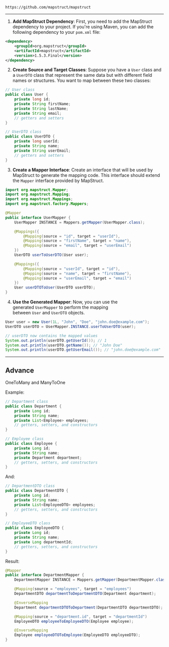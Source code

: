 	https://github.com/mapstruct/mapstruct
---

1. **Add MapStruct Dependency**: First, you need to add the MapStruct dependency to your project. If you're using Maven, you can add the following dependency to your `pom.xml` file:
```xml
<dependency>
    <groupId>org.mapstruct</groupId>
    <artifactId>mapstruct</artifactId>
    <version>1.5.3.Final</version>
</dependency>

```

2. **Create Source and Target Classes**: Suppose you have a `User` class and a `UserDTO` class that represent the same data but with different field names or structures. You want to map between these two classes:
```Java
// User class
public class User {
    private long id;
    private String firstName;
    private String lastName;
    private String email;
    // getters and setters
}

// UserDTO class
public class UserDTO {
    private long userId;
    private String name;
    private String userEmail;
    // getters and setters
}
```

3. **Create a Mapper Interface**: Create an interface that will be used by MapStruct to generate the mapping code. This interface should extend the `Mapper` interface provided by MapStruct.
```Java
import org.mapstruct.Mapper;
import org.mapstruct.Mapping;
import org.mapstruct.Mappings;
import org.mapstruct.factory.Mappers;

@Mapper
public interface UserMapper {
    UserMapper INSTANCE = Mappers.getMapper(UserMapper.class);

    @Mappings({
        @Mapping(source = "id", target = "userId"),
        @Mapping(source = "firstName", target = "name"),
        @Mapping(source = "email", target = "userEmail")
    })
    UserDTO userToUserDTO(User user);

    @Mappings({
        @Mapping(source = "userId", target = "id"),
        @Mapping(source = "name", target = "firstName"),
        @Mapping(source = "userEmail", target = "email")
    })
    User userDTOToUser(UserDTO userDTO);
}
```

4. **Use the Generated Mapper**: Now, you can use the generated `UserMapper` to perform the mapping between `User` and `UserDTO` objects.
```Java
User user = new User(1L, "John", "Doe", "john.doe@example.com");
UserDTO userDTO = UserMapper.INSTANCE.userToUserDTO(user);

// userDTO now contains the mapped values
System.out.println(userDTO.getUserId()); // 1
System.out.println(userDTO.getName()); // "John Doe"
System.out.println(userDTO.getUserEmail()); // "john.doe@example.com"
```

---
## Advance

OneToMany and ManyToOne

Example:

```Java
// Department class
public class Department {
    private Long id;
    private String name;
    private List<Employee> employees;
    // getters, setters, and constructors
}

// Employee class
public class Employee {
    private Long id;
    private String name;
    private Department department;
    // getters, setters, and constructors
}
```

And:

```Java
// DepartmentDTO class
public class DepartmentDTO {
    private Long id;
    private String name;
    private List<EmployeeDTO> employees;
    // getters, setters, and constructors
}

// EmployeeDTO class
public class EmployeeDTO {
    private Long id;
    private String name;
    private Long departmentId;
    // getters, setters, and constructors
}
```


Result:

```Java
@Mapper
public interface DepartmentMapper {
    DepartmentMapper INSTANCE = Mappers.getMapper(DepartmentMapper.class);

    @Mapping(source = "employees", target = "employees")
    DepartmentDTO departmentToDepartmentDTO(Department department);

    @InverseMapping
    Department departmentDTOToDepartment(DepartmentDTO departmentDTO);

    @Mapping(source = "department.id", target = "departmentId")
    EmployeeDTO employeeToEmployeeDTO(Employee employee);

    @InverseMapping
    Employee employeeDTOToEmployee(EmployeeDTO employeeDTO);
}
```

